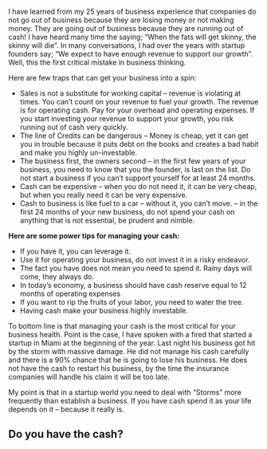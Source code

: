 I have learned from my 25 years of business experience that companies do not go out of business because they are losing money or not making money. They are going out of business because they are running out of cash!
I have heard many time the saying; “When the fats will get skinny, the skinny will die”. In many conversations, I had over the years with startup founders say; “We expect to have enough revenue to support our growth”. Well, this the first critical mistake in business thinking.

Here are few traps that can get your business into a spin:

* Sales is not a substitute for working capital – revenue is violating at times. You can’t count on your revenue to fuel your growth. The revenue is for operating cash. Pay for your overhead and operating expenses. If you start investing your revenue to support your growth, you risk running out of cash very quickly.
* The line of Credits can be dangerous – Money is cheap, yet it can get you in trouble because it puts debt on the books and creates a bad habit and make you highly un-investable.
* The business first, the owners second – in the first few years of your business, you need to know that you the founder, is last on the list. Do not start a business if you can’t support yourself for at least 24 months.
* Cash can be expensive – when you do not need it, it can be very cheap, but when you really need it can be very expensive.
* Cash to business is like fuel to a car – without it, you can’t move. – in the first 24 months of your new business, do not spend your cash on anything that is not essential, be prudent and nimble.

**Here are some power tips for managing your cash:**

* If you have it, you can leverage it.
* Use it for operating your business, do not invest it in a risky endeavor.
* The fact you have does not mean you need to spend it. Rainy days will come, they always do.
* In today’s economy, a business should have cash reserve equal to 12 months of operating expenses
* If you want to rip the fruits of your labor, you need to water the tree.
* Having cash make your business highly investable.

To bottom line is that managing your cash is the most critical for your business health. Point is the case, I have spoken with a fired that started a startup in Miami at the beginning of the year. Last night his business got hit by the storm with massive damage. He did not manage his cash carefully and there is a 90% chance that he is going to lose his business. He does not have the cash to restart his business, by the time the insurance companies will handle his claim it will be too late.

My point is that in a startup world you need to deal with “Storms” more frequently than establish a business. If you have cash spend it as your life depends on it – because it really is.

## Do you have the cash?